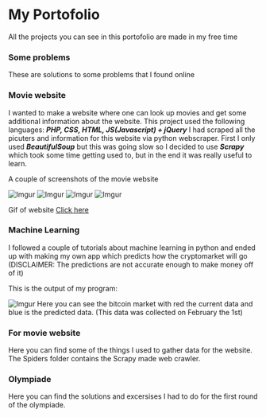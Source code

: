 # My Portofolio
All the projects you can see in this portofolio are made in my free time

### Some problems
These are solutions to some problems that I found online

### Movie website
I wanted to make a website where one can look up movies and get some additional information about the website.
This project used the following languages: _**PHP, CSS, HTML, JS(Javascript) + jQuery**_
I had scraped all the picuters and information for this website via python webscraper. First I only used _**BeautifulSoup**_ but this was going slow so I decided to use _**Scrapy**_ which took some time getting used to, but in the end it was really useful to learn. 

A couple of screenshots of the movie website

![Imgur](https://i.imgur.com/WIqzJr3.jpg)
![Imgur](https://i.imgur.com/U7bHXgA.jpg)
![Imgur](https://i.imgur.com/uEQweK6.png)
![Imgur](https://i.imgur.com/WsFWrbC.png)

Gif of website 
[Click here](http://i.imgur.com/nFqQPFW.gif)

### Machine Learning
I followed a couple of tutorials about machine learning in python and ended up with making my own app which predicts how the cryptomarket will go (DISCLAIMER: The predictions are not accurate enough to make money off of it)

This is the output of my program:

![Imgur](https://i.imgur.com/kWvjEvW.png)
Here you can see the bitcoin market with red the current data and blue is the predicted data.
(This data was collected on February the 1st)

### For movie website
Here you can find some of the things I used to gather data for the website. The Spiders folder contains the Scrapy made web crawler.

### Olympiade
Here you can find the solutions and excersises I had to do for the first round of the olympiade.

